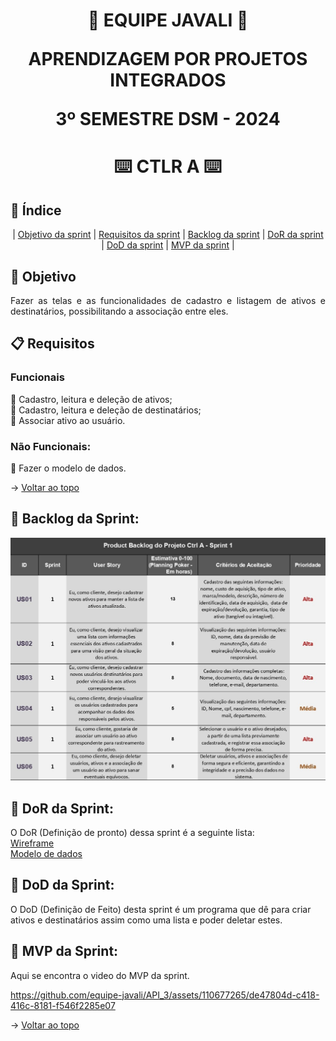 <span id="topo">
<h1 align='center'>
🐗 EQUIPE JAVALI 🐗

APRENDIZAGEM POR PROJETOS INTEGRADOS

3º SEMESTRE DSM - 2024
</h1>

<h1 align='center'> ⌨️ CTLR A ⌨️ </h1>

## :mag_right: Índice
<p align='center'>
    |
    <a href="#objetivo">Objetivo da sprint</a> | 
    <a href="#requisitos">Requisitos da sprint</a> | 
    <a href="#backlog">Backlog da sprint</a> |
    <a href="#dor">DoR da sprint</a> |
    <a href="#dod">DoD da sprint</a> |
    <a href="#mvp">MVP da sprint</a> |
</p>

<span id='objetivo'>

## :dart: Objetivo
<p align='justify'>
    Fazer as telas e as funcionalidades de cadastro e listagem de ativos e destinatários, possibilitando a associação entre eles.
</p>
<span id='requisitos'>

## :clipboard: Requisitos
### Funcionais
:pushpin: Cadastro, leitura e deleção de ativos;  
:pushpin: Cadastro, leitura e deleção de destinatários;  
:pushpin: Associar ativo ao usuário.


### Não Funcionais:
:pushpin: Fazer o modelo de dados.

→ [Voltar ao topo](#topo)

<span id='backlog'>

<h2>📑 Backlog da Sprint: </h2>

<img src="doc/assets/Product Backlog-Sprint 1.png" width="750px">

<span id='dor'>

<h2>📑 DoR da Sprint: </h2>

O DoR (Definição de pronto) dessa sprint é a seguinte lista:  
[Wireframe](./doc/wireframe.pdf)  
[Modelo de dados]([modelo/Modelo.jpg](https://github.com/equipe-javali/API_3_BD/blob/c71be02a49da7153fb7501485f06babed1ce7ff9/modelo/Modelo.jpg))


<span id='dod'>

<h2>📑 DoD da Sprint: </h2>

O DoD (Definição de Feito) desta sprint é um programa que dê para criar ativos e destinatários assim como uma lista e poder deletar estes.

<span id='mvp'>

<h2>📑 MVP da Sprint: </h2>

Aqui se encontra o video do MVP da sprint.

https://github.com/equipe-javali/API_3/assets/110677265/de47804d-c418-416c-8181-f546f2285e07

→ [Voltar ao topo](#topo)
